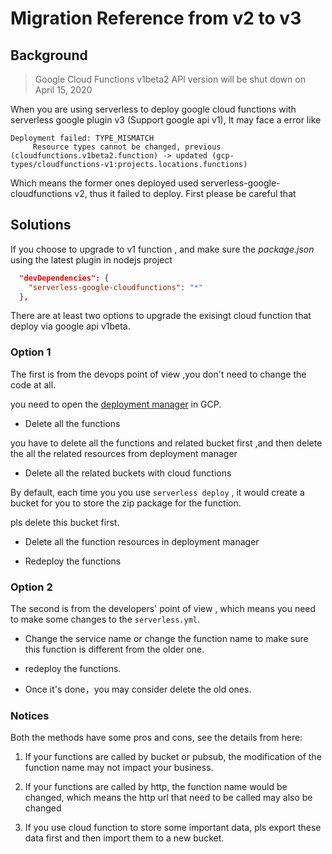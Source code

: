 # Migration Reference from v2 to v3

## Background

> Google Cloud Functions v1beta2 API version will be shut down on April 15, 2020

When you are using serverless to deploy google cloud functions with serverless google plugin v3 (Support google api v1),
It may face a error like

```
Deployment failed: TYPE_MISMATCH
     Resource types cannot be changed, previous (cloudfunctions.v1beta2.function) -> updated (gcp-types/cloudfunctions-v1:projects.locations.functions)
```

Which means the former ones deployed used serverless-google-cloudfunctions v2, thus it failed to deploy.
First please be careful that

## Solutions

If you choose to upgrade to v1 function , and make sure the _package.json_ using the latest plugin in nodejs project

```json
  "devDependencies": {
    "serverless-google-cloudfunctions": "*"
  },
```

There are at least two options to upgrade the exisingt cloud function that deploy via google api v1beta.

### Option 1

The first is from the devops point of view ,you don't need to change the code at all.

you need to open the [deployment manager](https://cloud.google.com/deployment-manager) in GCP.

- Delete all the functions

you have to delete all the functions and related bucket first ,and then delete the all the related resources from deployment manager

- Delete all the related buckets with cloud functions

By default, each time you you use `serverless deploy` , it would create a bucket for you to store the zip package for the function.

pls delete this bucket first.

- Delete all the function resources in deployment manager

- Redeploy the functions

### Option 2

The second is from the developers' point of view , which means you need to make some changes to the `serverless.yml`.

- Change the service name or change the function name to make sure this function is different from the older one.

- redeploy the functions.

- Once it's done，you may consider delete the old ones.

### Notices

Both the methods have some pros and cons, see the details from here:

1. If your functions are called by bucket or pubsub, the modification of the function name may not impact your business.

2. If your functions are called by http, the function name would be changed, which means the http url that need to be called may also be changed

3. If you use cloud function to store some important data, pls export these data first and then import them to a new bucket.
